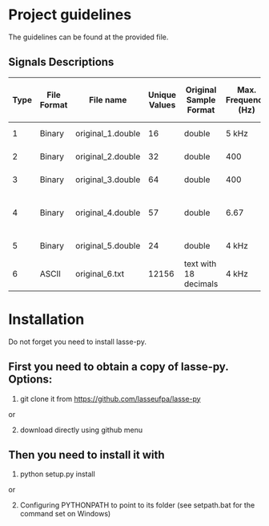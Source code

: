 # Project guidelines

The guidelines can be found at the provided file.

## Signals Descriptions 

| Type | File Format | File name         | Unique Values | Original Sample Format | Max. Frequency (Hz)  | Duration (s) | Sampling Frequency (Fs) in Hz | Dynamic Range        | Formation Law                   | Lossless or Allowed SQNR(dB)    |
|------|-------------|-------------------|---------------|------------------------|----------------------|--------------|-------------------------------|----------------------|---------------------------------|---------------------------------|
| 1    | Binary      | original_1.double | 16            | double                 | 5 kHz                | 4            | 30k                           | [-7.49337, 7.4999]   | 2 sines                         | Lossless                        |
| 2    | Binary      | original_2.double | 32            | double                 | 400                  | 4            | 800                           | [5341.875, 5458.125] | Random Gaussian                 | Lossless                        |
| 3    | Binary      | original_3.double | 64            | double                 | 400                  | 16           | 3200                          | [-147.65, 147.656    | Upsampled Gaussian              | Lossless                        |
| 4    | Binary      | original_4.double | 57            | double                 | 6.67                 | 37.5         | 800                           | [-145.3, 145.3]      | Upsampled Gaussian              | Lossy, requires more than 13 dB |
| 5    | Binary      | original_5.double | 24            | double                 | 4 kHz                | 1.875        | 8000                          | [-126.25, 426.25]    | Mixture of Gaussians            | Lossless                        |
| 6    | ASCII       | original_6.txt | 12156         | text with 18 decimals                 | 4 kHz               | 1.875        | 8000                          | [-91.25, 15421.25]   | Mixture of Gaussians with trend | Lossless                        |

# Installation

Do not forget you need to install lasse-py.

## First you need to obtain a copy of lasse-py. Options:

 1) git clone it from https://github.com/lasseufpa/lasse-py

or

 2) download directly using github menu

## Then you need to install it with

1) python setup.py install

or

2) Configuring PYTHONPATH to point to its folder (see setpath.bat for the command set on Windows)
